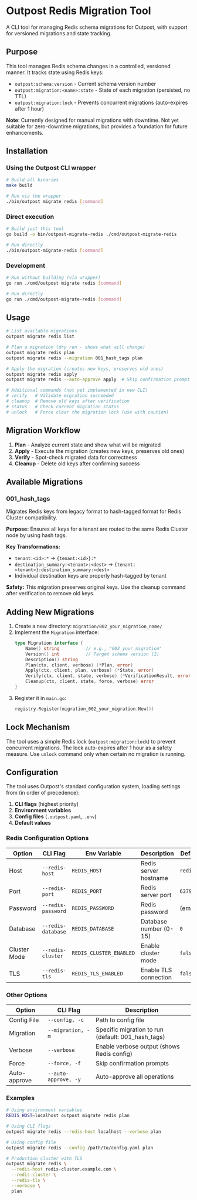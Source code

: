 # Outpost Redis Migration Tool

A CLI tool for managing Redis schema migrations for Outpost, with support for versioned migrations and state tracking.

## Purpose

This tool manages Redis schema changes in a controlled, versioned manner. It tracks state using Redis keys:
- `outpost:schema:version` - Current schema version number
- `outpost:migration:<name>:state` - State of each migration (persisted, no TTL)
- `outpost:migration:lock` - Prevents concurrent migrations (auto-expires after 1 hour)

**Note**: Currently designed for manual migrations with downtime. Not yet suitable for zero-downtime migrations, but provides a foundation for future enhancements.

## Installation

### Using the Outpost CLI wrapper
```bash
# Build all binaries
make build

# Run via the wrapper
./bin/outpost migrate redis [command]
```

### Direct execution
```bash
# Build just this tool
go build -o bin/outpost-migrate-redis ./cmd/outpost-migrate-redis

# Run directly
./bin/outpost-migrate-redis [command]
```

### Development
```bash
# Run without building (via wrapper)
go run ./cmd/outpost migrate redis [command]

# Run directly
go run ./cmd/outpost-migrate-redis [command]
```

## Usage

```bash
# List available migrations
outpost migrate redis list

# Plan a migration (dry run - shows what will change)
outpost migrate redis plan
outpost migrate redis --migration 001_hash_tags plan

# Apply the migration (creates new keys, preserves old ones)
outpost migrate redis apply
outpost migrate redis --auto-approve apply  # Skip confirmation prompt

# Additional commands (not yet implemented in new CLI)
# verify   # Validate migration succeeded
# cleanup  # Remove old keys after verification
# status   # Check current migration status
# unlock   # Force clear the migration lock (use with caution)
```

## Migration Workflow

1. **Plan** - Analyze current state and show what will be migrated
2. **Apply** - Execute the migration (creates new keys, preserves old ones)
3. **Verify** - Spot-check migrated data for correctness
4. **Cleanup** - Delete old keys after confirming success

## Available Migrations

### 001_hash_tags
Migrates Redis keys from legacy format to hash-tagged format for Redis Cluster compatibility.

**Purpose:** Ensures all keys for a tenant are routed to the same Redis Cluster node by using hash tags.

**Key Transformations:**
- `tenant:<id>:*` → `{tenant:<id>}:*`
- `destination_summary:<tenant>:<dest>` → `{tenant:<tenant>}:destination_summary:<dest>`
- Individual destination keys are properly hash-tagged by tenant

**Safety:** This migration preserves original keys. Use the cleanup command after verification to remove old keys.

## Adding New Migrations

1. Create a new directory: `migration/002_your_migration_name/`
2. Implement the `Migration` interface:
   ```go
   type Migration interface {
       Name() string          // e.g., "002_your_migration"
       Version() int          // Target schema version (2)
       Description() string
       Plan(ctx, client, verbose) (*Plan, error)
       Apply(ctx, client, plan, verbose) (*State, error)
       Verify(ctx, client, state, verbose) (*VerificationResult, error)
       Cleanup(ctx, client, state, force, verbose) error
   }
   ```
3. Register it in `main.go`:
   ```go
   registry.Register(migration_002_your_migration.New())
   ```

## Lock Mechanism

The tool uses a simple Redis lock (`outpost:migration:lock`) to prevent concurrent migrations. The lock auto-expires after 1 hour as a safety measure. Use `unlock` command only when certain no migration is running.

## Configuration

The tool uses Outpost's standard configuration system, loading settings from (in order of precedence):

1. **CLI flags** (highest priority)
2. **Environment variables**
3. **Config files** (`.outpost.yaml`, `.env`)
4. **Default values**

### Redis Configuration Options

| Option | CLI Flag | Env Variable | Description | Default |
|--------|----------|--------------|-------------|---------|
| Host | `--redis-host` | `REDIS_HOST` | Redis server hostname | `redis` |
| Port | `--redis-port` | `REDIS_PORT` | Redis server port | `6379` |
| Password | `--redis-password` | `REDIS_PASSWORD` | Redis password | (empty) |
| Database | `--redis-database` | `REDIS_DATABASE` | Database number (0-15) | `0` |
| Cluster Mode | `--redis-cluster` | `REDIS_CLUSTER_ENABLED` | Enable cluster mode | `false` |
| TLS | `--redis-tls` | `REDIS_TLS_ENABLED` | Enable TLS connection | `false` |

### Other Options

| Option | CLI Flag | Description |
|--------|----------|-------------|
| Config File | `--config, -c` | Path to config file |
| Migration | `--migration, -m` | Specific migration to run (default: 001_hash_tags) |
| Verbose | `--verbose` | Enable verbose output (shows Redis config) |
| Force | `--force, -f` | Skip confirmation prompts |
| Auto-approve | `--auto-approve, -y` | Auto-approve all operations |

### Examples

```bash
# Using environment variables
REDIS_HOST=localhost outpost migrate redis plan

# Using CLI flags
outpost migrate redis --redis-host localhost --verbose plan

# Using config file
outpost migrate redis --config /path/to/config.yaml plan

# Production cluster with TLS
outpost migrate redis \
  --redis-host redis-cluster.example.com \
  --redis-cluster \
  --redis-tls \
  --verbose \
  plan
```